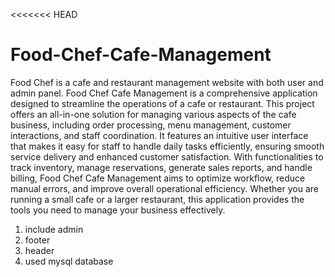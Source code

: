 <<<<<<< HEAD
# Food-Chef-Cafe-Management
Food Chef is a cafe and restaurant management website with both user and admin panel.
Food Chef Cafe Management is a comprehensive application designed to streamline the operations of a cafe or restaurant. This project offers an all-in-one solution for managing various aspects of the cafe business, including order processing, menu management, customer interactions, and staff coordination. It features an intuitive user interface that makes it easy for staff to handle daily tasks efficiently, ensuring smooth service delivery and enhanced customer satisfaction. With functionalities to track inventory, manage reservations, generate sales reports, and handle billing, Food Chef Cafe Management aims to optimize workflow, reduce manual errors, and improve overall operational efficiency. Whether you are running a small cafe or a larger restaurant, this application provides the tools you need to manage your business effectively.

1) include admin 
2) footer
3) header
4) used mysql database
